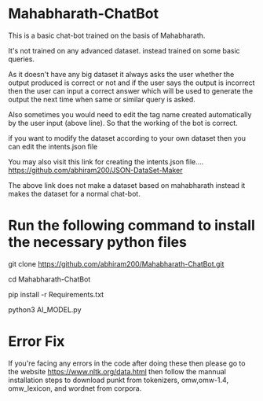 # Mahabharath-ChatBot

This is a basic chat-bot trained on the basis of Mahabharath.

It's not trained on any advanced dataset. instead trained on some basic queries.

As it doesn't have any big dataset it always asks the user whether the output produced is correct or not and if the user says the output is incorrect then the user can input a correct answer which will be used to generate the output the next time when same or similar query is asked.

Also sometimes you would need to edit the tag name created automatically by the user input (above line). So that the working of the bot is correct.

if you want to modify the dataset according to your own dataset then you can edit the intents.json file

You may also visit this link for creating the intents.json file....     https://github.com/abhiram200/JSON-DataSet-Maker

The above link does not make a dataset based on mahabharath instead it makes the dataset for a normal chat-bot.


# Run the following command to install the necessary python files

git clone https://github.com/abhiram200/Mahabharath-ChatBot.git

cd Mahabharath-ChatBot

pip install -r Requirements.txt

python3 AI_MODEL.py

# Error Fix

If you're facing any errors in the code after doing these then please go to the website https://www.nltk.org/data.html then follow the mannual installation steps to download punkt from tokenizers, omw,omw-1.4, omw_lexicon, and wordnet from corpora.
